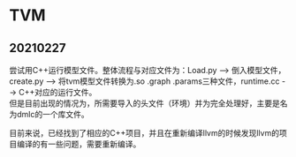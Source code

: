 # TVM

## 20210227

尝试用C++运行模型文件。整体流程与对应文件为：Load.py --> 倒入模型文件，create.py --> 将tvm模型文件转换为.so .graph .params三种文件，runtime.cc --> C++对应的运行文件。  
但是目前出现的情况为，所需要导入的头文件（环境）并为完全处理好，主要是名为dmlc的一个库文件。 

目前来说，已经找到了相应的C++项目，并且在重新编译llvm的时候发现llvm的项目编译的有一些问题，需要重新编译。
